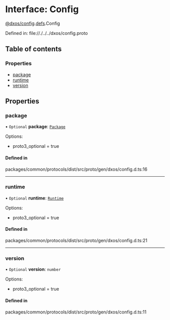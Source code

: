 # Interface: Config

[@dxos/config](../modules/dxos_config.md).[defs](../modules/dxos_config.defs.md).Config

Defined in:
  file://./../../dxos/config.proto

## Table of contents

### Properties

- [package](dxos_config.defs.Config.md#package)
- [runtime](dxos_config.defs.Config.md#runtime)
- [version](dxos_config.defs.Config.md#version)

## Properties

### package

• `Optional` **package**: [`Package`](dxos_config.defs.Package.md)

Options:
  - proto3_optional = true

#### Defined in

packages/common/protocols/dist/src/proto/gen/dxos/config.d.ts:16

___

### runtime

• `Optional` **runtime**: [`Runtime`](dxos_config.defs.Runtime-1.md)

Options:
  - proto3_optional = true

#### Defined in

packages/common/protocols/dist/src/proto/gen/dxos/config.d.ts:21

___

### version

• `Optional` **version**: `number`

Options:
  - proto3_optional = true

#### Defined in

packages/common/protocols/dist/src/proto/gen/dxos/config.d.ts:11
